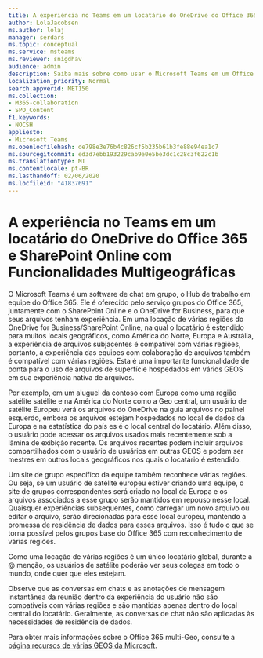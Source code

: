 ```yaml
---
title: A experiência no Teams em um locatário do OneDrive do Office 365 e SharePoint Online com Funcionalidades Multigeográficas
author: LolaJacobsen
ms.author: lolaj
manager: serdars
ms.topic: conceptual
ms.service: msteams
ms.reviewer: snigdhav
audience: admin
description: Saiba mais sobre como usar o Microsoft Teams em um Office 365 para o OneDrive e o SharePoint Online habilitados para várias regiões.
localization_priority: Normal
search.appverid: MET150
ms.collection:
- M365-collaboration
- SPO_Content
f1.keywords:
- NOCSH
appliesto:
- Microsoft Teams
ms.openlocfilehash: de798e3e76b4c826cf5b235b61b3fe88e94ea1c7
ms.sourcegitcommit: ed3d7ebb193229cab9e0e5be3dc1c28c3f622c1b
ms.translationtype: MT
ms.contentlocale: pt-BR
ms.lasthandoff: 02/06/2020
ms.locfileid: "41837691"
---
```

<a name="teams-experience-in-an-office-365-onedrive-and-sharepoint-online-multi-geo-enabled-tenancy"></a>A experiência no Teams em um locatário do OneDrive do Office 365 e SharePoint Online com Funcionalidades Multigeográficas
===========================================

O Microsoft Teams é um software de chat em grupo, o Hub de trabalho em equipe do Office 365. Ele é oferecido pelo serviço grupos do Office 365, juntamente com o SharePoint Online e o OneDrive for Business, para que seus arquivos tenham experiência. Em uma locação de várias regiões do OneDrive for Business/SharePoint Online, na qual o locatário é estendido para muitos locais geográficos, como América do Norte, Europa e Austrália, a experiência de arquivos subjacentes é compatível com várias regiões, portanto, a experiência das equipes com colaboração de arquivos também é compatível com várias regiões. Esta é uma importante funcionalidade de ponta para o uso de arquivos de superfície hospedados em vários GEOS em sua experiência nativa de arquivos.

Por exemplo, em um aluguel da contoso com Europa como uma região satélite satélite e na América do Norte como a Geo central, um usuário de satélite Europeu verá os arquivos do OneDrive na guia arquivos no painel esquerdo, embora os arquivos estejam hospedados no local de dados da Europa e na estatística do país es é o local central do locatário. Além disso, o usuário pode acessar os arquivos usados mais recentemente sob a lâmina de exibição recente. Os arquivos recentes podem incluir arquivos compartilhados com o usuário de usuários em outras GEOS e podem ser mestres em outros locais geográficos nos quais o locatário é estendido. 

Um site de grupo específico da equipe também reconhece várias regiões. Ou seja, se um usuário de satélite europeu estiver criando uma equipe, o site de grupos correspondentes será criado no local da Europa e os arquivos associados a esse grupo serão mantidos em repouso nesse local. Quaisquer experiências subsequentes, como carregar um novo arquivo ou editar o arquivo, serão direcionadas para esse local europeu, mantendo a promessa de residência de dados para esses arquivos. Isso é tudo o que se torna possível pelos grupos base do Office 365 com reconhecimento de várias regiões.

Como uma locação de várias regiões é um único locatário global, durante a @ menção, os usuários de satélite poderão ver seus colegas em todo o mundo, onde quer que eles estejam. 

Observe que as conversas em chats e as anotações de mensagem instantânea da reunião dentro da experiência do usuário não são compatíveis com várias regiões e são mantidas apenas dentro do local central do locatário. Geralmente, as conversas de chat não são aplicadas às necessidades de residência de dados.

Para obter mais informações sobre o Office 365 multi-Geo, consulte a [página recursos de várias GEOS da Microsoft](https://aka.ms/multi-geo).